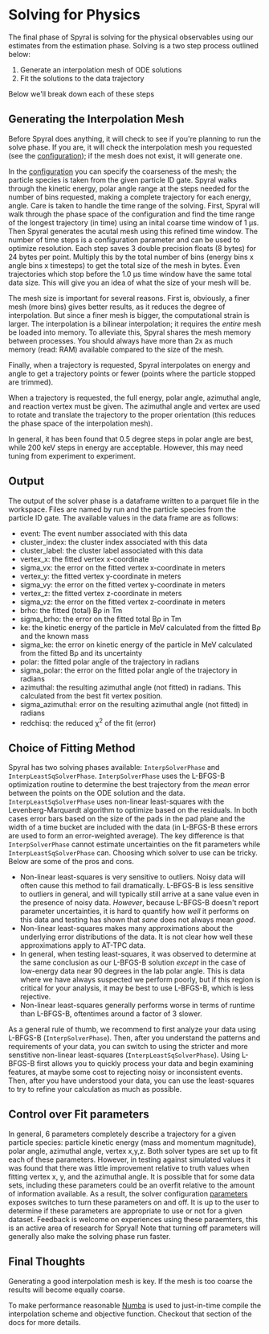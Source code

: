 # Solving for Physics

The final phase of Spyral is solving for the physical observables using our estimates from the estimation phase. Solving is a two step process outlined below:

1. Generate an interpolation mesh of ODE solutions
2. Fit the solutions to the data trajectory

Below we'll break down each of these steps

## Generating the Interpolation Mesh

Before Spyral does anything, it will check to see if you're planning to run the solve phase. If you are, it will check the interpolation mesh you requested (see the [configuration](../config/solver.md)); if the mesh does not exist, it will generate one.

In the [configuration](../config/solver.md) you can specify the coarseness of the mesh; the particle species is taken from the given particle ID gate. Spyral walks through the kinetic energy, polar angle range at the steps needed for the number of bins requested, making a complete trajectory for each energy, angle. Care is taken to handle the time range of the solving. First, Spyral will walk through the phase space of the configuration and find the time range of the longest trajectory (in time) using an inital coarse time window of 1 &mu;s. Then Spyral generates the acutal mesh using this refined time window. The number of time steps is a configuration parameter and can be used to optimize resolution. Each step saves 3 double precision floats (8 bytes) for 24 bytes per point. Multiply this by the total number of bins (energy bins x angle bins x timesteps) to get the total size of the mesh in bytes. Even trajectories which stop before the 1.0 &mu;s time window have the same total data size. This will give you an idea of what the size of your mesh will be.

The mesh size is important for several reasons. First is, obviously, a finer mesh (more bins) gives better results, as it reduces the degree of interpolation. But since a finer mesh is bigger, the computational strain is larger. The interpolation is a bilinear interpolation; it requires the *entire* mesh be loaded into memory. To alleviate this, Spyral shares the mesh memory between processes. You should always have more than 2x as much memory (read: RAM) available compared to the size of the mesh.

Finally, when a trajectory is requested, Spyral interpolates on energy and angle to get a trajectory points or fewer (points where the particle stopped are trimmed).

When a trajectory is requested, the full energy, polar angle, azimuthal angle, and reaction vertex must be given. The azimuthal angle and vertex are used to rotate and translate the trajectory to the proper orientation (this reduces the phase space of the interpolation mesh).

In general, it has been found that 0.5 degree steps in polar angle are best, while 200 keV steps in energy are acceptable. However, this may need tuning from experiment to experiment.

## Output

The output of the solver phase is a dataframe written to a parquet file in the workspace. Files are named by run and the particle species from the particle ID gate. The available values in the data frame are as follows:

- event: The event number associated with this data
- cluster_index: the cluster index associated with this data
- cluster_label: the cluster label associated with this data
- vertex_x: the fitted vertex x-coordinate
- sigma_vx: the error on the fitted vertex x-coordinate in meters
- vertex_y: the fitted vertex y-coordinate in meters
- sigma_vy: the error on the fitted vertex y-coordinate in meters
- vertex_z: the fitted vertex z-coordinate in meters
- sigma_vz: the error on the fitted vertex z-coordinate in meters
- brho: the fitted (total) B&rho; in Tm
- sigma_brho: the error on the fitted total B&rho; in Tm
- ke: the kinetic energy of the particle in MeV calculated from the fitted B&rho; and the known mass
- sigma_ke: the error on kinetic energy of the particle in MeV calculated from the fitted B&rho; and its uncertainty
- polar: the fitted polar angle of the trajectory in radians
- sigma_polar: the error on the fitted polar angle of the trajectory in radians
- azimuthal: the resulting azimuthal angle (not fitted) in radians. This calculated from the best fit vertex position.
- sigma_azimuthal: error on the resulting azimuthal angle (not fitted) in radians
- redchisq: the reduced &chi;<sup>2</sup> of the fit (error)

## Choice of Fitting Method

Spyral has two solving phases available: `InterpSolverPhase` and `InterpLeastSqSolverPhase`. `InterpSolverPhase` uses the L-BFGS-B optimization routine to determine the best trajectory from the *mean* error between the points on the ODE solution and the data. `InterpLeastSqSolverPhase` uses non-linear least-squares with the Levenberg-Marquardt algorithm to optimize based on the residuals. In both cases error bars based on the size of the pads in the pad plane and the width of a time bucket are included with the data (in L-BFGS-B these errors are used to form an error-weighted average). The key difference is that `InterpSolverPhase` cannot estimate uncertainties on the fit parameters while `InterpLeastSqSolverPhase` can. Choosing which solver to use can be tricky. Below are some of the pros and cons.

- Non-linear least-squares is very sensitive to outliers. Noisy data will often cause this method to fail dramatically. L-BFGS-B is less sensitive to outliers in general, and will typically still arrive at a sane value even in the presence of noisy data. *However*, because L-BFGS-B doesn't report parameter uncertainties, it is hard to quantify how *well* it performs on this data and testing has shown that *sane* does not always mean *good*.
- Non-linear least-squares makes many approximations about the underlying error distributions of the data. It is not clear how well these approximations apply to AT-TPC data.
- In general, when testing least-squares, it was observed to determine at the same conclusion as our L-BFGS-B solution *except* in the case of low-energy data near 90 degrees in the lab polar angle. This is data where we have always suspected we perform poorly, but if this region is critical for your analysis, it may be best to use L-BFGS-B, which is less rejective.
- Non-linear least-squares generally performs worse in terms of runtime than L-BFGS-B, oftentimes around a factor of 3 slower.

As a general rule of thumb, we recommend to first analyze your data using L-BFGS-B (`InterpSolverPhase`). Then, after you understand the patterns and requirements of your data, you can switch to using the stricter and more senstitive non-linear least-squares (`InterpLeastSqSolverPhase`). Using L-BFGS-B first allows you to quickly process your data and begin examining features, at maybe some cost to rejecting noisy or inconsistent events. Then, after you have understood your data, you can use the least-squares to try to refine your calculation as much as possible.

## Control over Fit parameters

In general, 6 parameters completely describe a trajectory for a given particle species: particle kinetic energy (mass and momentum magnitude), polar angle, azimuthal angle, vertex x,y,z. Both solver types are set up to fit each of these parameters. However, in testing against simulated values it was found that there was little improvement relative to truth values when fitting vertex x, y, and the azimuthal angle. It is possible that for some data sets, including these parameters could be an overfit relative to the amount of information available. As a result, the solver configuration [parameters](../config/solver.md) exposes switches to turn these parameters on and off. It is up to the user to determine if these parameters are appropriate to use or not for a given dataset. Feedback is welcome on experiences using these paraemters, this is an active area of research for Spryal! Note that turning off parameters will generally also make the solving phase run faster.

## Final Thoughts

Generating a good interpolation mesh is key. If the mesh is too coarse the results will become equally coarse.

To make performance reasonable [Numba](../numba.md) is used to just-in-time compile the interpolation scheme and objective function. Checkout that section of the docs for more details.
